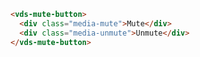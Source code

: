 <script>
import Docs from './_Docs.md';
</script>

<Docs>

```html copy|slot=usage
<vds-mute-button>
  <div class="media-mute">Mute</div>
  <div class="media-unmute">Unmute</div>
</vds-mute-button>
```

</Docs>
